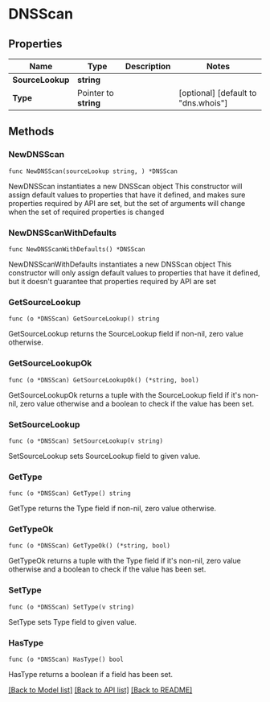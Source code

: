# DNSScan

## Properties

Name | Type | Description | Notes
------------ | ------------- | ------------- | -------------
**SourceLookup** | **string** |  | 
**Type** | Pointer to **string** |  | [optional] [default to "dns.whois"]

## Methods

### NewDNSScan

`func NewDNSScan(sourceLookup string, ) *DNSScan`

NewDNSScan instantiates a new DNSScan object
This constructor will assign default values to properties that have it defined,
and makes sure properties required by API are set, but the set of arguments
will change when the set of required properties is changed

### NewDNSScanWithDefaults

`func NewDNSScanWithDefaults() *DNSScan`

NewDNSScanWithDefaults instantiates a new DNSScan object
This constructor will only assign default values to properties that have it defined,
but it doesn't guarantee that properties required by API are set

### GetSourceLookup

`func (o *DNSScan) GetSourceLookup() string`

GetSourceLookup returns the SourceLookup field if non-nil, zero value otherwise.

### GetSourceLookupOk

`func (o *DNSScan) GetSourceLookupOk() (*string, bool)`

GetSourceLookupOk returns a tuple with the SourceLookup field if it's non-nil, zero value otherwise
and a boolean to check if the value has been set.

### SetSourceLookup

`func (o *DNSScan) SetSourceLookup(v string)`

SetSourceLookup sets SourceLookup field to given value.


### GetType

`func (o *DNSScan) GetType() string`

GetType returns the Type field if non-nil, zero value otherwise.

### GetTypeOk

`func (o *DNSScan) GetTypeOk() (*string, bool)`

GetTypeOk returns a tuple with the Type field if it's non-nil, zero value otherwise
and a boolean to check if the value has been set.

### SetType

`func (o *DNSScan) SetType(v string)`

SetType sets Type field to given value.

### HasType

`func (o *DNSScan) HasType() bool`

HasType returns a boolean if a field has been set.


[[Back to Model list]](../README.md#documentation-for-models) [[Back to API list]](../README.md#documentation-for-api-endpoints) [[Back to README]](../README.md)


